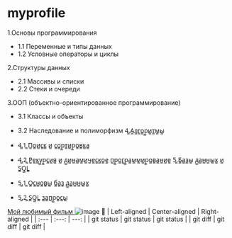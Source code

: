 # myprofile

 1.Основы программирования
 + 1.1 Переменные и типы данных
 + 1.2 Условные операторы и циклы
  
2.Структуры данных
 + 2.1 Массивы и списки
 + 2.2 Стеки и очереди
  
3.ООП (объектно-ориентированное программирование)
 + 3.1 Классы и объекты
 + 3.2 Наследование и полиморфизм
4̳.А̳л̳г̳о̳р̳и̳т̳м̳ы̳

 + 4̳.1̳ П̳о̳и̳с̳к̳ и̳ с̳о̳р̳т̳и̳р̳о̳в̳к̳а̳
 + 4̳.2̳ Р̳е̳к̳у̳р̳с̳и̳я̳ и̳ д̳и̳н̳а̳м̳и̳ч̳е̳с̳к̳о̳е̳ п̳р̳о̳г̳р̳а̳м̳м̳и̳р̳о̳в̳а̳н̳и̳е̳
5̳.Б̳а̳з̳ы̳ д̳а̳н̳н̳ы̳х̳ и̳ S̳Q̳L̳

 + 5̳.1̳ О̳с̳н̳о̳в̳ы̳ б̳а̳з̳ д̳а̳н̳н̳ы̳х̳
 + 5̳.2̳ S̳Q̳L̳ з̳а̳п̳р̳о̳с̳ы̳



  
<a href="https://www.kinopoisk.ru/film/276598/?utm_referrer=www.google.com"> Мой любимый фильм </a>
![image](https://github.com/Vladosik001/myprofile/assets/152333397/34256bca-a9d9-44e7-b84a-38a5a3e37ff3)
🤟
| Left-aligned | Center-aligned | Right-aligned |
| :---         |     :---:      |          ---: |
| git status   | git status     | git status    |
| git diff     | git diff       | git diff      |
